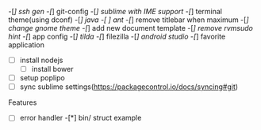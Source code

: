 
-[*] ssh gen
-[*] git-config
-[*] sublime with IME support
-[*] terminal theme(using dconf)
-[*] java
	-[ ] ant
-[*] remove titlebar when maximum
-[*] change gnome theme
-[*] add new document template
-[*] remove rvmsudo hint
-[*] app config
	-[*] tilda
	-[*] filezilla
-[*] android studio
-[*] favorite application
-[ ] install nodejs
	-[ ] install bower
-[ ] setup poplipo
-[ ] sync sublime settings(https://packagecontrol.io/docs/syncing#git)

Features
-[ ] error handler
-[*] bin/ struct example




